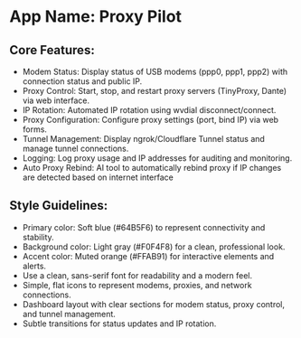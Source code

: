 # **App Name**: Proxy Pilot

## Core Features:

- Modem Status: Display status of USB modems (ppp0, ppp1, ppp2) with connection status and public IP.
- Proxy Control: Start, stop, and restart proxy servers (TinyProxy, Dante) via web interface.
- IP Rotation: Automated IP rotation using wvdial disconnect/connect.
- Proxy Configuration: Configure proxy settings (port, bind IP) via web forms.
- Tunnel Management: Display ngrok/Cloudflare Tunnel status and manage tunnel connections.
- Logging: Log proxy usage and IP addresses for auditing and monitoring.
- Auto Proxy Rebind: AI tool to automatically rebind proxy if IP changes are detected based on internet interface

## Style Guidelines:

- Primary color: Soft blue (#64B5F6) to represent connectivity and stability.
- Background color: Light gray (#F0F4F8) for a clean, professional look.
- Accent color: Muted orange (#FFAB91) for interactive elements and alerts.
- Use a clean, sans-serif font for readability and a modern feel.
- Simple, flat icons to represent modems, proxies, and network connections.
- Dashboard layout with clear sections for modem status, proxy control, and tunnel management.
- Subtle transitions for status updates and IP rotation.